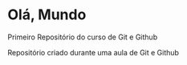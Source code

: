 # Olá, Mundo
 Primeiro Repositório do curso de Git e Github

Repositório criado durante uma aula de Git e Github
